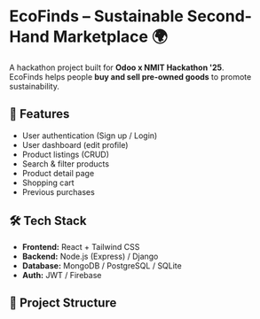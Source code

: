 # EcoFinds – Sustainable Second-Hand Marketplace 🌍

A hackathon project built for **Odoo x NMIT Hackathon '25**.  
EcoFinds helps people **buy and sell pre-owned goods** to promote sustainability.  

## 🚀 Features
- User authentication (Sign up / Login)
- User dashboard (edit profile)
- Product listings (CRUD)
- Search & filter products
- Product detail page
- Shopping cart
- Previous purchases

## 🛠️ Tech Stack
- **Frontend:** React + Tailwind CSS
- **Backend:** Node.js (Express) / Django
- **Database:** MongoDB / PostgreSQL / SQLite
- **Auth:** JWT / Firebase

## 📂 Project Structure
